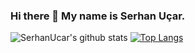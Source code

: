 ###                            Hi there 👋 My name is Serhan Uçar. 

![SerhanUcar's github stats](https://github-readme-stats.vercel.app/api?username=SerhanUcar&show_icons=true&theme=tokyonight&hide=contribs,prs,issues&show_icons=true)
[![Top Langs](https://github-readme-stats.vercel.app/api/top-langs/?username=SerhanUcar)](https://github.com/SerhanUcar/github-readme-stats)


<!--
**SerhanUcar/SerhanUcar** is a ✨ _special_ ✨ repository because its `README.md` (this file) appears on your GitHub profile.

Here are some ideas to get you started:

- 🔭 I’m currently working on ...
- 🌱 I’m currently learning ...
- 👯 I’m looking to collaborate on ...
- 🤔 I’m looking for help with ...
- 💬 Ask me about ...
- 📫 How to reach me: ...
- 😄 Pronouns: ...
- ⚡ Fun fact: ...
-->
